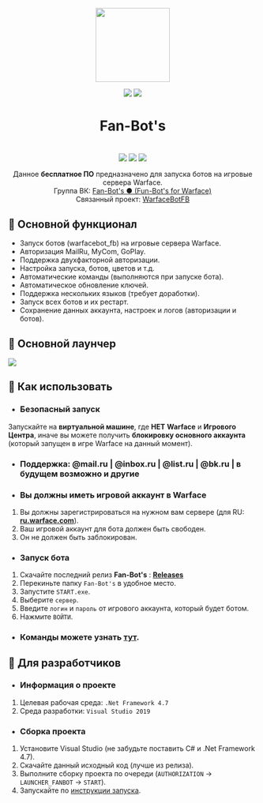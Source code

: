 <p align="center"> 
  <img align="center" src="https://github.com/Lako-FC/Fan-Bots/blob/master/GITHUB_RESOURCES/logo.png?raw=true" width="150"/> 
</p>

<p align="center">
 <img src="https://img.shields.io/badge/PRICE-free-%231DC8EE"/>
 <img src="https://img.shields.io/badge/.Net_Framework-4.7-%231DC8EE"/>
</p>

<h1 align="center">Fan-Bot's</h>

#

<p align="center">
  <img src="https://img.shields.io/github/downloads/Lako-FC/Fan-Bots/total?color=%231DC8EE&label=DOWNLOADS&logo=GitHub&logoColor=%231DC8EE&style=flat-square"/>
  <img src="https://img.shields.io/github/last-commit/Lako-FC/Fan-Bots?color=%231DC8EE&label=LAST%20COMMIT&style=flat-square"/>
  <img src="https://img.shields.io/github/release-date/Lako-FC/Fan-Bots?color=%231DC8EE&label=RELEASE%20DATE&style=flat-square"/>
</p>

<p align="center">
  Данное <b>бесплатное ПО</b> предназначено для запуска ботов на игровые сервера Warface.<br>
  Группа ВК: <a href="https://vk.com/fanbots_wf" target="_blank">Fan-Bot's ● (Fun-Bot's for Warface)</a><br>
  Связанный проект: <a href="https://github.com/Lako-FC/warfacebot_fb" target="_blank">WarfaceBotFB</a><br>
</p>

[wf_ru]: https://ru.warface.com/
[releases]: https://github.com/Lako-FC/Fan-Bots/releases/
[commands_wb]: https://github.com/Lako-FC/warfacebot_fb#команды

## 🤖 Основной функционал

- Запуск ботов (warfacebot_fb) на игровые сервера Warface.
- Авторизация MailRu, MyCom, GoPlay.
- Поддержка двухфакторной авторизации.
- Настройка запуска, ботов, цветов и т.д.
- Автоматические команды (выполняются при запуске бота).
- Автоматическое обновление ключей.
- Поддержка нескольких языков (требует доработки).
- Запуск всех ботов и их рестарт.
- Сохранение данных аккаунта, настроек и логов (авторизации и ботов).

## 🔎 Основной лаунчер
![](https://github.com/Lako-FC/Fan-Bots/blob/master/GITHUB_RESOURCES/gui.gif?raw=true)

## 🚀 Как использовать

- ### Безопасный запуск
Запускайте на **виртуальной машине**, где **НЕТ** **Warface** и **Игрового Центра**, иначе вы можете получить **блокировку основного аккаунта** (который запущен в игре Warface на данный момент).

- ### Поддержка: @mail.ru | @inbox.ru | @list.ru | @bk.ru | в будущем возможно и другие

- ### Вы должны иметь игровой аккаунт в Warface

1. Вы должны зарегистрироваться на нужном вам сервере (для RU: **[ru.warface.com][wf_ru]**). 
2. Ваш игровой аккаунт для бота должен быть свободен.
3. Он не должен быть заблокирован.

- ### Запуск бота
1. Скачайте последний релиз **Fan-Bot's** : **[Releases][releases]**
2. Перекиньте папку `Fan-Bot's` в удобное место.
3. Запустите `START.exe`.
4. Выберите `сервер`.
5. Введите `логин` и `пароль` от игрового аккаунта, который будет ботом.
6. Нажмите `ВОЙТИ`.

- ### Команды можете узнать [тут][commands_wb].

## 🔧 Для разработчиков
- ### Информация о проекте
1. Целевая рабочая среда: `.Net Framework 4.7`
2. Среда разработки: `Visual Studio 2019`

- ### Сборка проекта
1. Установите Visual Studio (не забудьте поставить C# и .Net Framework 4.7).
2. Скачайте данный исходный код (лучше из релиза).
3. Выполните сборку проекта по очереди (`AUTHORIZATION` -> `LAUNCHER_FANBOT` -> `START`).
4. Запускайте по [инструкции запуска](https://github.com/Lako-FC/Fan-Bots#как-использовать).
